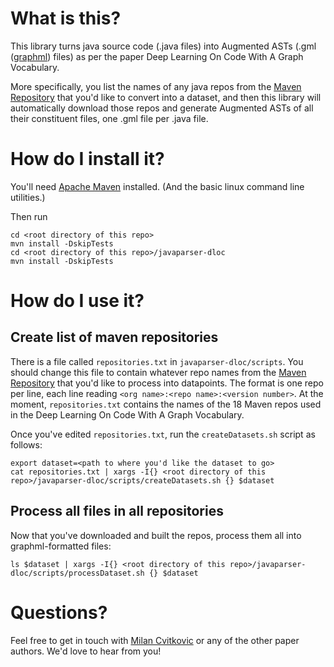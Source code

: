 # What is this?
This library turns java source code (.java files) into Augmented ASTs (.gml ([graphml](http://graphml.graphdrawing.org/)) files) as per the paper Deep Learning On Code With A Graph Vocabulary.

More specifically, you list the names of any java repos from the [Maven Repository](https://mvnrepository.com/) that you'd like to convert into a dataset, and then this library will automatically download those repos and generate Augmented ASTs of all their constituent files, one .gml file per .java file.

# How do I install it?
You'll need [Apache Maven](https://maven.apache.org/) installed.  (And the basic linux command line utilities.)

Then run
```
cd <root directory of this repo>
mvn install -DskipTests
cd <root directory of this repo>/javaparser-dloc
mvn install -DskipTests
```

# How do I use it?

## Create list of maven repositories
There is a file called `repositories.txt` in `javaparser-dloc/scripts`. You should change this file to contain whatever repo names from the [Maven Repository](https://mvnrepository.com/) that you'd like to process into datapoints.  The format is one repo per line,  each line reading `<org name>:<repo name>:<version number>`.  At the moment, `repositories.txt` contains the names of the 18 Maven repos used in the Deep Learning On Code With A Graph Vocabulary.

Once you've edited `repositories.txt`, run the `createDatasets.sh` script as follows:

```
export dataset=<path to where you'd like the dataset to go>
cat repositories.txt | xargs -I{} <root directory of this repo>/javaparser-dloc/scripts/createDatasets.sh {} $dataset
```

## Process all files in all repositories
Now that you've downloaded and built the repos, process them all into graphml-formatted files:
```
ls $dataset | xargs -I{} <root directory of this repo>/javaparser-dloc/scripts/processDataset.sh {} $dataset
```

# Questions?
Feel free to get in touch with [Milan Cvitkovic](mwcvitkovic@gmail.com) or any of the other paper authors.  We'd love to hear from you!
